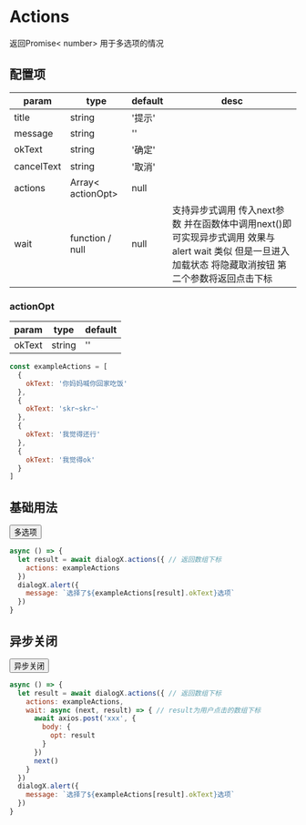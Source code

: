 <script>
export default {
  data () {
    return {
      dialogX: null,
      list: [
        {
          okText: '你妈妈喊你回家吃饭'
        },
        {
          okText: 'skr~skr~'
        },
        {
          okText: '我觉得还行'
        },
        {
          okText: '我觉得ok'
        }
      ]
    }
  },
  methods: {
    createDialog () {
      this.dialogX = new window.VueDialogX(window.Vue)
    },
    async select () {
      if (!this.dialogX) this.createDialog()
      let result = await this.dialogX.actions({
        actions: this.list
      })
      dialogX.alert({
        message: `选择了${this.list[result].okText}选项`
      })
    },
    async waitSelect () {
      let result = await this.dialogX.actions({
        actions: this.list,
        wait: (next) => {
          setTimeout(() => {
            next()
          }, 500)
        }
      })
      this.dialogX.alert({
        message: `选择了${this.list[result].okText}选项`
      })
    }
  },
  mounted () {
    
  }
}
</script>

# Actions

返回Promise< number> 用于多选项的情况

## 配置项

param   | type   | default | desc
|----   | ----   | ------- | ----
title   | string | '提示'
message | string | ''
okText  | string | '确定'
cancelText| string | '取消'
actions | Array< actionOpt> | null | 
wait    | function / null | null | 支持异步式调用 传入next参数 并在函数体中调用next()即可实现异步式调用 效果与alert wait 类似 但是一旦进入加载状态 将隐藏取消按钮 第二个参数将返回点击下标


### actionOpt
param   | type   | default
|----   | ----   | -------
okText   | string | ''

``` js
const exampleActions = [
  {
    okText: '你妈妈喊你回家吃饭'
  },
  {
    okText: 'skr~skr~'
  },
  {
    okText: '我觉得还行'
  },
  {
    okText: '我觉得ok'
  }
]
```

## 基础用法

<tempalte>
<button class="button" @click="select">多选项</button>
</tempalte>

``` js
async () => {
  let result = await dialogX.actions({ // 返回数组下标
    actions: exampleActions
  })
  dialogX.alert({
    message: `选择了${exampleActions[result].okText}选项`
  })
}
```


## 异步关闭

<tempalte>
<button class="button" @click="waitSelect">异步关闭</button>
</tempalte>

``` js
async () => {
  let result = await dialogX.actions({ // 返回数组下标
    actions: exampleActions,
    wait: async (next, result) => { // result为用户点击的数组下标
      await axios.post('xxx', {
        body: {
          opt: result
        }
      })
      next()
    }
  })
  dialogX.alert({
    message: `选择了${exampleActions[result].okText}选项`
  })
}
```
